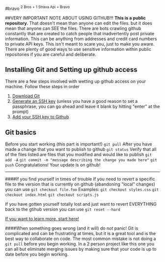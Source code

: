 #bravo
<sup>2 Bros + 1 Strava Api = Bravo</sup>

##VERY IMPORTANT NOTE ABOUT USING GITHUB!!!
**This is a public repository.**  That doesn't mean than anyone can edit the files. but it does mean that anyone can SEE the files.  There are bots crawling github constantly that are created to catch people that inadvertently post private information.  This can be anything from addresses and credit card numbers to private API keys.  This isn't meant to scare you, just to make you aware.  There are plenty of good ways to use sensitive information within public repositories if you are careful and deliberate.

## Installing Git and Setting up github access
There are a few steps involved with wetting up github access on your machine.  Follow these steps in order

1. [Download Git](https://git-scm.com/download/mac)
2. [Generate an SSH key](https://help.github.com/articles/generating-a-new-ssh-key-and-adding-it-to-the-ssh-agent/) (unless you have a good reason to set a passphrase, you can go ahead and leave it blank by hitting "enter" at the prompt)
3. [Add your SSH key to Github](https://help.github.com/articles/adding-a-new-ssh-key-to-your-github-account/)


## Git basics
Before you start working (this part is important!)
`git pull`
After you have made a change that you want to publish to github
`git status` 
Verify that all of the files listed are files that you modified and would like to publish
`git add -A`
`git commit -m "message describing the change you made here"`
`git push`
Congratulations!  Your update is on github!

----------
####If you find yourself in times of trouble
If you need to revert a specific file to the version that is currently on github (abandoning "local" changes) you can use `git checkout file.foo`
Examples:
`git checkout styles.css`
`git checkout index.html`
`git checkout scripts.js`

If you have gotten yourself totally lost and just want to revert EVERYTHING back to the gtihub version you can use `git reset --hard`

[If you want to learn more, start here!](https://try.github.io/)

####When something goes wrong (and it will) do not panic!
Git is complicated and can be frustrating at times, but it is a great tool and is the best way to collaborate on code.  The most common mistake is not doing a `git pull` before you begin working.  In a 2 person project like this one you can all but eliminate merging issues by making sure that your code is up to date before you begin working.

